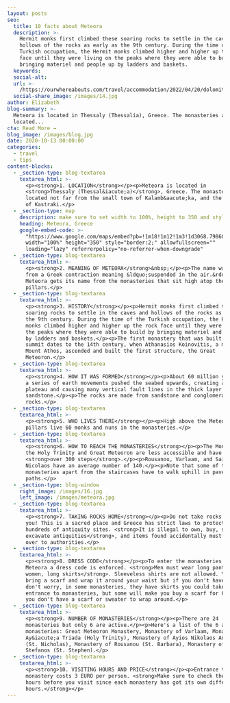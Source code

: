 ```yaml
---
layout: posts
seo:
  title: 10 facts about Meteora
  description: >-
    Hermit monks first climbed these soaring rocks to settle in the caves and
    hollows of the rocks as early as the 9th century. During the time of the
    Turkish occupation, the Hermit monks climbed higher and higher up the rock
    face until they were living on the peaks where they were able to build by
    bringing materiel and people up by ladders and baskets.
  keywords:
  social-alt:
  url: >-
    /https://ourwhereabouts.com/travel/accommodation/2022/04/20/dolomites-travel-guide.html
  social-share_image: /images/14.jpg
author: Elizabeth
blog-summary: >-
  Meteora is located in Thessaly (Thessalía), Greece. The monasteries are
  located...
cta: Read More →
blog_image: /images/blog.jpg
date: 2020-10-13 00:00:00
categories:
  - travel
  - tips
content-blocks:
  - _section-type: blog-textarea
    textarea_html: >-
      <p><strong>1. LOCATION</strong></p><p>Meteora is located in
      <strong>Thessaly (Thessal&iacute;a)</strong>, Greece. The monasteries are
      located not far from the small town of Kalamb&aacute;ka, and the village
      of Kastraki.</p>
  - _section-type: map
    description: make sure to set width to 100%, height to 350 and style to border 2
    heading: Meteora, Greece
    google-embed-code: >-
      "https://www.google.com/maps/embed?pb=!1m18!1m12!1m3!1d3068.798606323952!2d21.628400915538794!3d39.721708505537755!2m3!1f0!2f0!3f0!3m2!1i1024!2i768!4f13.1!3m3!1m2!1s0x13590faee8327f39%3A0x7127add4d8bc32ff!2sMeteora!5e0!3m2!1sen!2sth!4v1650431576319!5m2!1sen!2sth"
      width="100%" height="350" style="border:2;" allowfullscreen=""
      loading="lazy" referrerpolicy="no-referrer-when-downgrade"
  - _section-type: blog-textarea
    textarea_html: >-
      <p><strong>2. MEANING OF METEORA</strong>&nbsp;</p><p>The name was derived
      from a Greek contraction meaning &ldquo;suspended in the air.&rdquo;
      Meteora gets its name from the monasteries that sit high atop the stone
      pillars.</p>
  - _section-type: blog-textarea
    textarea_html: >-
      <p><strong>3. HISTORY</strong></p><p>Hermit monks first climbed these
      soaring rocks to settle in the caves and hollows of the rocks as early as
      the 9th century. During the time of the Turkish occupation, the Hermit
      monks climbed higher and higher up the rock face until they were living on
      the peaks where they were able to build by bringing materiel and people up
      by ladders and baskets.</p><p>The first monastery that was built on a
      summit dates to the 14th century, when Athanasios Koinovitis, a monk from
      Mount Athos, ascended and built the first structure, the Great
      Meteoron.</p>
  - _section-type: blog-textarea
    textarea_html: >-
      <p><strong>4. HOW IT WAS FORMED</strong></p><p>About 60 million years ago,
      a series of earth movements pushed the seabed upwards, creating a high
      plateau and causing many vertical fault lines in the thick layer of
      sandstone.</p><p>The rocks are made from sandstone and conglomerate
      rocks.</p>
  - _section-type: blog-textarea
    textarea_html: >-
      <p><strong>5. WHO LIVES THERE</strong></p><p>High above the Meteora
      pillars live 60 monks and nuns in the monasteries.</p>
  - _section-type: blog-textarea
    textarea_html: >-
      <p><strong>6. HOW TO REACH THE MONASTERIES</strong></p><p>The Monastery of
      the Holy Trinity and Great Meteoron are less accessible and have
      <strong>over 300 steps</strong>.</p><p>Rousanou, Varlaam, and Saint
      Nicolaos have an average number of 140.</p><p>Note that some of the
      monasteries apart from the staircases have to walk uphill in paved
      paths.</p>
  - _section-type: blog-window
    right_image: /images/16.jpg
    left_image: /images/meteora.jpg
  - _section-type: blog-textarea
    textarea_html: >-
      <p><strong>7. TAKING ROCKS HOME</strong></p><p>Do not take rocks home with
      you! This is a sacred place and Greece has strict laws to protect its
      hundreds of antiquity sites. <strong>It is illegal to own, buy, sell or
      excavate antiquities</strong>, and items found accidentally must be handed
      over to authorities.</p>
  - _section-type: blog-textarea
    textarea_html: >-
      <p><strong>8. DRESS CODE</strong></p><p>To enter the monasteries of
      Meteora a dress code is enforced. <strong>Men must wear long pants and
      women, long skirts</strong>. Sleeveless shirts are not allowed. You can
      bring a scarf and wrap it around your waist but if you don't have one
      don't worry, in some monasteries, they have skirts you could take at the
      entrance to monasteries, but some will make you buy a scarf for 6 EURO if
      you don't have a scarf or sweater to wrap around.</p>
  - _section-type: blog-textarea
    textarea_html: >-
      <p><strong>9. NUMBER OF MONASTERIES</strong></p><p>There are 24
      monasteries but only 6 are active.</p><p>Here's a list of the 6 active
      monasteries: Great Meteoron Monastery, Monastery of Varlaam, Monastery of
      Ay&iacute;a Triada (Holy Trinity), Monastery of Ayios Nikolaos Anapafsas
      (St. Nicholas), Monastery of Rousanou (St. Barbara), Monastery of Ayios
      Stefanos (St. Stephen).</p>
  - _section-type: blog-textarea
    textarea_html: >-
      <p><strong>10. VISITING HOURS AND PRICE</strong></p><p>Entrance to each
      monastery costs 3 EURO per person. <strong>Make sure to check the visiting
      hours before you visit since each monastery has got its own different
      hours.</strong></p>
---
```

